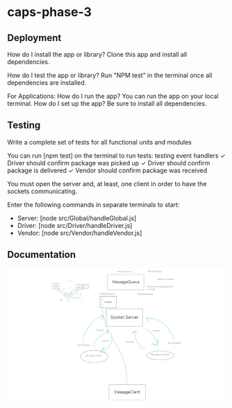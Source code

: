 # caps-phase-3

## Deployment
How do I install the app or library? Clone this app and install all dependencies.

How do I test the app or library? Run "NPM test" in the terminal once all dependencies are installed.

For Applications: How do I run the app? You can run the app on your local terminal. How do I set up the app? Be sure to install all dependencies.

## Testing
Write a complete set of tests for all functional units and modules

You can run [npm test] on the terminal to run tests:
 testing event handlers
    ✓ Driver should confirm package was picked up
    ✓ Driver should confirm package is delivered
    ✓ Vendor should confirm package was received

You must open the server and, at least, one client in order to have the sockets communicating.

Enter the following commands in separate terminals to start:

- Server: [node src/Global/handleGlobal.js]
- Driver: [node src/Driver/handleDriver.js]
- Vendor: [node src/Vendor/handleVendor.js]

## Documentation
![Lab-13-UML](Images/Lab-13.png)
